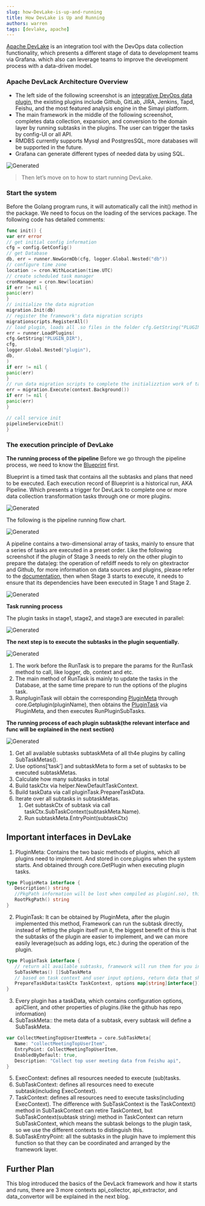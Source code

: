 ```yaml
---
slug: how-DevLake-is-up-and-running
title: How DevLake is Up and Running
authors: warren
tags: [devlake, apache]
---
```



[Apache DevLake](https://github.com/apache/incubator-devlake) is an integration tool with the DevOps data collection functionality, which presents a different stage of data to development teams via Grafana. which also can leverage teams to improve the development process with a data-driven model.

### Apache DevLack Architecture Overview
- The left side of the following screenshot is an [integrative DevOps data plugin](https://devlake.apache.org/docs/next/Overview/SupportedDataSources/), the existing plugins include Github, GitLab, JIRA, Jenkins, Tapd, Feishu, and the most featured analysis engine in the Simayi platform.
- The main framework in the middle of the following screenshot, completes data collection, expansion, and conversion to the domain layer by running subtasks in the plugins. The user can trigger the tasks by config-UI or all API.
- RMDBS currently supports Mysql and PostgresSQL, more databases will be supported in the future.
- Grafana can generate different types of needed data by using SQL.

![Generated](Aspose.Words.093a76ac-457b-4498-a472-7dbea580bca9.001.png)

> Then let’s move on to how to start running DevLake.

<!--truncate-->

### Start the system
Before the Golang program runs, it will automatically call the init() method in the package. We need to focus on the loading of the services package. The following code has detailed comments:
```go
func init() {
var err error
// get initial config information
cfg = config.GetConfig()
// get Database
db, err = runner.NewGormDb(cfg, logger.Global.Nested("db"))
// configure time zone
location := cron.WithLocation(time.UTC)
// create scheduled task manager
cronManager = cron.New(location)
if err != nil {
panic(err)
}
// initialize the data migration
migration.Init(db)
// register the framework's data migration scripts
migrationscripts.RegisterAll()
// load plugin, loads all .so files in the folder cfg.GetString("PLUGIN_DIR")，in th LoadPlugins method()，specifically, LoadPlugins stores the pluginName:PluginMeta key-value pair into core.plugins by calling runner.
err = runner.LoadPlugins(
cfg.GetString("PLUGIN_DIR"),
cfg,
logger.Global.Nested("plugin"),
db,
)
if err != nil {
panic(err)
}
// run data migration scripts to complete the initializztion work of tables in the databse framework layer.
err = migration.Execute(context.Background())
if err != nil {
panic(err)
}

// call service init
pipelineServiceInit()
}

```
### The execution principle of DevLake
**The running process of the pipeline**
Before we go through the pipeline process, we need to know the [Blueprint](https://devlake.apache.org/docs/Overview/KeyConcepts#blueprints) first.

Blueprint is a timed task that contains all the subtasks and plans that need to be executed. Each execution record of Blueprint is a historical run, AKA Pipeline. Which presents a trigger for DevLack to complete one or more data collection transformation tasks through one or more plugins.

![Generated](Aspose.Words.093a76ac-457b-4498-a472-7dbea580bca9.002.png)

The following is the pipeline running flow chart.

![Generated](Aspose.Words.093a76ac-457b-4498-a472-7dbea580bca9.003.png)

A pipeline contains a two-dimensional array of tasks, mainly to ensure that a series of tasks are executed in a preset order. Like the following screenshot if the plugin of Stage 3 needs to rely on the other plugin to prepare the data(eg: the operation of refdiff needs to rely on gitextractor and Github, for more information on data sources and plugins, please refer to the [documentation](https://devlake.apache.org/docs/next/Overview/SupportedDataSources/), then when Stage 3 starts to execute, it needs to ensure that its dependencies have been executed in Stage 1 and Stage 2.

![Generated](Aspose.Words.093a76ac-457b-4498-a472-7dbea580bca9.004.png)

**Task running process**

The plugin tasks in stage1, stage2, and stage3 are executed in parallel:

![Generated](Aspose.Words.093a76ac-457b-4498-a472-7dbea580bca9.005.png)

**The next step is to execute the subtasks in the plugin sequentially.**

![Generated](Aspose.Words.093a76ac-457b-4498-a472-7dbea580bca9.006.png)

1. The work before the RunTask is to prepare the params for the RunTask method to call, like logger, db, context and etc.
2. The main method of RunTask is mainly to update the tasks in the Database, at the same time prepare to run the options of the plugins task.
3. RunpluginTask will obtain the corresponding  [PluginMeta](#pm) through core.Getplugin(pluginName), then obtains the [PluginTask](#pt) via PluginMeta, and then executes RunPluginSubTasks.

**The running process of each plugin subtask(the relevant interface and func will be explained in the next section)**

![Generated](Aspose.Words.093a76ac-457b-4498-a472-7dbea580bca9.007.png)

1. Get all available subtasks subtaskMeta of all th4e plugins by calling SubTaskMetas().
2. Use options[‘task’] and subtaskMeta to form a set of subtasks to be executed subtaskMetas.
3. Calculate how many subtasks in total
4. Build taskCtx via helper.NewDefaultTaskContext.
5. Build taskData via call pluginTask.PrepareTaskData.
6. Iterate over all subtasks in subtaskMetas.
    1. Get subtaskCtx of subtask via call taskCtx.SubTaskContext(subtaskMeta.Name).
    2. Run subtaskMeta.EntryPoint(subtaskCtx)
## Important interfaces in DevLake
1. <a id="pm">PluginMeta</a>: Contains the two basic methods of plugins, which all plugins need to implement. And stored in core.plugins when the system starts. And obtained through core.GetPlugin when executing plugin tasks.

```go
type PluginMeta interface {
   Description() string
   //PkgPath information will be lost when compiled as plugin(.so), this func will return that info
   RootPkgPath() string
}

```

2. <a id="pt">PluginTask</a>: It can be obtained by PluginMeta, after the plugin implemented this method, Framework can run the subtask directly, instead of letting the plugin itself run it, the biggest benefit of this is that the subtasks of the plugin are easier to implement, and we can more easily leverage(such as adding logs, etc.) during the operation of the plugin.

```go
type PluginTask interface {
   // return all available subtasks, framework will run them for you in order
   SubTaskMetas() []SubTaskMeta
   // based on task context and user input options, return data that shared among all subtasks
   PrepareTaskData(taskCtx TaskContext, options map[string]interface{}) (interface{}, error)
}
```

3. Every plugin has a <a id="td">taskData</a>, which contains configuration options, apiClient, and other properties of plugins.(like the github has repo information)
4. <a id="stm">SubTaskMeta</a>:: the meta data of a subtask, every subtask will define a SubTaskMeta.

```go
var CollectMeetingTopUserItemMeta = core.SubTaskMeta{
   Name: "collectMeetingTopUserItem",
   EntryPoint: CollectMeetingTopUserItem,
   EnabledByDefault: true,
   Description: "Collect top user meeting data from Feishu api",
}
```

5. <a id="ec">ExecContext</a>: defines all resources needed to execute (sub)tasks.
6. <a id="stc">SubTaskContext</a>: defines all resources need to execute subtask(including ExecContext).
7. <a id="tc">TaskContext</a>: defines all resources need to execute tasks(including ExecContext). The difference with SubTaskContext is the TaskContext() method in SubTaskContext can retire TaskContext, but SubTaskContext(subtask string) method in TaskContext can return SubTaskContext, which means the subtask belongs to the plugin task, so we use the different contexts to distinguish this.
8. <a id="step">SubTaskEntryPoint</a>: all the subtasks in the plugin have to implement this function so that they can be coordinated and arranged by the framework layer.

## Further Plan
This blog introduced the basics of the DevLack framework and how it starts and runs, there are 3 more contexts api\_collector, api\_extractor, and data\_convertor will be explained in the next blog.

